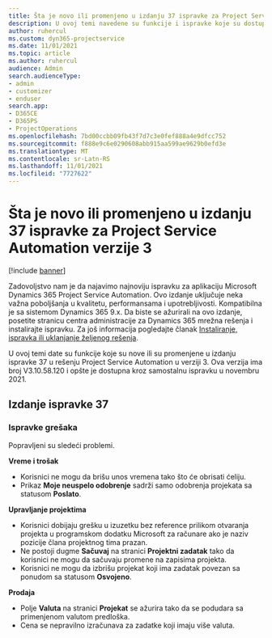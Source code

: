 ```yaml
---
title: Šta je novo ili promenjeno u izdanju 37 ispravke za Project Service Automation verzije 3
description: U ovoj temi navedene su funkcije i ispravke koje su dostupne u izdanju 37 ispravke usluge Microsoft Dynamics 365 Project Service Automation verzije 3.
author: ruhercul
ms.custom: dyn365-projectservice
ms.date: 11/01/2021
ms.topic: article
ms.author: ruhercul
audience: Admin
search.audienceType:
- admin
- customizer
- enduser
search.app:
- D365CE
- D365PS
- ProjectOperations
ms.openlocfilehash: 7bd00ccbb09fb43f7d7c3e0fef888a4e9dfcc752
ms.sourcegitcommit: f888e9c6e0290608abb915aa599ae9629b0efd3e
ms.translationtype: MT
ms.contentlocale: sr-Latn-RS
ms.lasthandoff: 11/01/2021
ms.locfileid: "7727622"
---
```

# <a name="whats-new-or-changed-in-project-service-automation-update-release-37-v3"></a>Šta je novo ili promenjeno u izdanju 37 ispravke za Project Service Automation verzije 3

[!include [banner](../includes/psa-now-project-operations.md)]

Zadovoljstvo nam je da najavimo najnoviju ispravku za aplikaciju Microsoft Dynamics 365 Project Service Automation. Ovo izdanje uključuje neka važna poboljšanja u kvalitetu, performansama i upotrebljivosti. Kompatibilna je sa sistemom Dynamics 365 9.x. Da biste se ažurirali na ovo izdanje, posetite stranicu centra administracije za Dynamics 365 mrežna rešenja i instalirajte ispravku. Za još informacija pogledajte članak [Instaliranje, ispravka ili uklanjanje željenog rešenja](/power-platform/admin/install-remove-preferred-solution).

U ovoj temi date su funkcije koje su nove ili su promenjene u izdanju ispravke 37 u rešenju Project Service Automation u verziji 3. Ova verzija ima broj V3.10.58.120 i opšte je dostupna kroz samostalnu ispravku u novembru 2021.

## <a name="update-release-37"></a>Izdanje ispravke 37

### <a name="bug-fixes"></a>Ispravke grešaka

Popravljeni su sledeći problemi.

**Vreme i trošak**
- Korisnici ne mogu da brišu unos vremena tako što će obrisati ćeliju.
- Prikaz **Moje neuspelo odobrenje** sadrži samo odobrenja projekata sa statusom **Poslato**.

**Upravljanje projektima**
- Korisnici dobijaju grešku u izuzetku bez reference prilikom otvaranja projekta u programskom dodatku Microsoft za računare ako je naziv pozicije člana projektnog tima prazan.
- Ne postoji dugme **Sačuvaj** na stranici **Projektni zadatak** tako da korisnici ne mogu da sačuvaju promene na zapisima projekta.
- Korisnici ne mogu da izbrišu projekat koji ima zadatak povezan sa ponudom sa statusom **Osvojeno**.

**Prodaja**
- Polje **Valuta** na stranici **Projekat** se ažurira tako da se podudara sa primenjenom valutom predloška.
- Cena se nepravilno izračunava za zadatke koji imaju više valuta.
